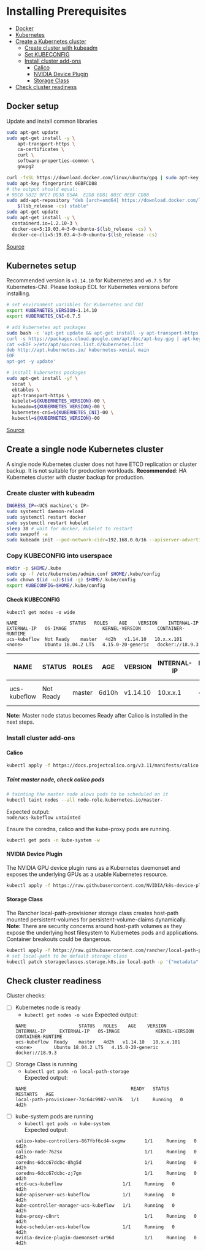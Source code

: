 # Installing Prerequisites


- [Docker](#docker)
- [Kubernetes](#kubernetes)
- [Create a Kubernetes cluster](#k8s-up)
    * [Create cluster with kubeadm](#kubeadm)
    * [Set KUBECONFIG](#kubeconfig)
    * [Install cluster add-ons](#add-ons)
        - [Calico](#calico)
        - [NVIDIA Device Plugin](#nvidia)
        - [Storage Class](#rancher)
- [Check cluster readiness](#k8s-ready)

## <a id=docker></a> Docker setup

Update and install common libraries
```bash
sudo apt-get update
sudo apt-get install -y \
    apt-transport-https \
    ca-certificates \
    curl \
    software-properties-common \
    gnupg2
```

```bash
curl -fsSL https://download.docker.com/linux/ubuntu/gpg | sudo apt-key add -
sudo apt-key fingerprint 0EBFCD88
# the output should equal:
# 9DC8 5822 9FC7 DD38 854A  E2D8 8D81 803C 0EBF CD88
sudo add-apt-repository "deb [arch=amd64] https://download.docker.com/linux/ubuntu \
    $(lsb_release -cs) stable"
sudo apt-get update
sudo apt-get install -y \
  containerd.io=1.2.10-3 \
  docker-ce=5:19.03.4~3-0~ubuntu-$(lsb_release -cs) \
  docker-ce-cli=5:19.03.4~3-0~ubuntu-$(lsb_release -cs)
```

[Source](https://kubernetes.io/docs/setup/production-environment/container-runtimes/#docker)

## <a id=kubernetes></a> Kubernetes setup

Recommended version is `v1.14.10` for Kubernetes and `v0.7.5` for Kubernetes-CNI.
Please lookup EOL for Kubernetes versions before installing.

```bash
# set environment variables for Kubernetes and CNI
export KUBERNETES_VERSION=1.14.10
export KUBERNETES_CNI=0.7.5

# add kubernetes apt packages
sudo bash -c 'apt-get update && apt-get install -y apt-transport-https
curl -s https://packages.cloud.google.com/apt/doc/apt-key.gpg | apt-key add -
cat <<EOF >/etc/apt/sources.list.d/kubernetes.list
deb http://apt.kubernetes.io/ kubernetes-xenial main
EOF
apt-get -y update'

# install kubernetes packages
sudo apt-get install -yf \
  socat \
  ebtables \
  apt-transport-https \
  kubelet=${KUBERNETES_VERSION}-00 \
  kubeadm=${KUBERNETES_VERSION}-00 \
  kubernetes-cni=${KUBERNETES_CNI}-00 \
  kubectl=${KUBERNETES_VERSION}-00
```

[Source](https://kubernetes.io/docs/setup/production-environment/tools/kubeadm/install-kubeadm/)

## <a id=k8s-up></a> Create a single node Kubernetes cluster

A single node Kubernetes cluster does not have ETCD replication or cluster backup. It is not suitable for production workloads.
**Recommended**: HA Kubernetes cluster with cluster backup for production.

### <a id=kubeadm></a> Create cluster with kubeadm
```bash
INGRESS_IP=<UCS machine\'s IP>
sudo systemctl daemon-reload
sudo systemctl restart docker
sudo systemctl restart kubelet
sleep 30 # wait for docker, kubelet to restart
sudo swapoff -a
sudo kubeadm init --pod-network-cidr=192.168.0.0/16 --apiserver-advertise-address=${INGRESS_IP}
```

### <a id=kubeconfig></a> Copy KUBECONFIG into userspace
```bash
mkdir -p $HOME/.kube
sudo cp -f /etc/kubernetes/admin.conf $HOME/.kube/config
sudo chown $(id -u):$(id -g) $HOME/.kube/config
export KUBECONFIG=$HOME/.kube/config
```
#### Check KUBECONFIG

`kubectl get nodes -o wide`
```
NAME                   STATUS   ROLES    AGE    VERSION    INTERNAL-IP     EXTERNAL-IP   OS-IMAGE             KERNEL-VERSION      CONTAINER-RUNTIME
ucs-kubeflow  Not Ready    master   4d2h   v1.14.10   10.x.x.101   <none>        Ubuntu 18.04.2 LTS   4.15.0-20-generic   docker://18.9.3
```
|NAME               |STATUS         |ROLES      |AGE  	    |VERSION    |INTERNAL-IP |EXTERNAL-IP |OS_IMAGE             |KERNEL-VERSION     |CONTAINER-RUNTIME |
|---	            |---	        |---	    |---	    |---	    |---         |---         |---                  |---                |---               |
|ucs-kubeflow   	|Not Ready   	  |master   	|6d10h   	|v1.14.10   |10.x.x.1    |\<none>     |Ubuntu 18.04.2 LTS   |4.15.0-20-generic  |docker://18.9.3   |

**Note:** Master node status becomes Ready after Calico is installed in the next steps.

### <a id=add-ons></a> Install cluster add-ons

#### <a id=calico></a> Calico
```bash
kubectl apply -f https://docs.projectcalico.org/v3.11/manifests/calico.yaml
```

##### Taint master node, check calico pods

```bash
# tainting the master node alows pods to be scheduled on it
kubectl taint nodes --all node-role.kubernetes.io/master-
```
Expected output: <br>
`node/ucs-kubeflow untainted`

Ensure the coredns, calico and the kube-proxy pods are running.
```bash
kubectl get pods -n kube-system -w
```
#### <a id=nvidia></a> NVIDIA Device Plugin
The NVIDIA GPU device plugin runs as a Kubernetes daemonset and exposes the underlying GPUs as a usable Kubernetes resource.

```bash
kubectl apply -f https://raw.githubusercontent.com/NVIDIA/k8s-device-plugin/master/nvidia-device-plugin.yml
```

#### <a id=rancher></a> Storage Class
The Rancher local-path-provisioner storage class creates host-path mounted persistent-volumes for persistent-volume-claims dynamically. <br>
**Note:**
There are security concerns around host-path volumes as they expose the underlying host filesystem to Kubernetes pods and applications. Container breakouts could be dangerous.

```bash
kubectl apply -f https://raw.githubusercontent.com/rancher/local-path-provisioner/master/deploy/local-path-storage.yaml
# set local-path to be default storage class
kubectl patch storageclasses.storage.k8s.io local-path -p '{"metadata": {"annotations":{"storageclass.kubernetes.io/is-default-class":"true"}}}'
```

## <a id=k8s-ready></a> Check cluster readiness

Cluster checks:
- [ ] Kubernetes node is ready<br>
    * `kubectl get nodes -o wide`
    Expected output:<br>
    ```
    NAME                   STATUS   ROLES    AGE    VERSION    INTERNAL-IP     EXTERNAL-IP   OS-IMAGE             KERNEL-VERSION      CONTAINER-RUNTIME
    ucs-kubeflow  Ready    master   4d2h   v1.14.10   10.x.x.101   <none>        Ubuntu 18.04.2 LTS   4.15.0-20-generic   docker://18.9.3
    ```
- [ ] Storage Class is running
    * `kubectl get pods -n local-path-storage`<br>
    Expected output:<br>
    ```
    NAME                                      READY   STATUS    RESTARTS   AGE
    local-path-provisioner-74c64c9987-vnh76   1/1     Running   0          4d2h
    ```
- [ ] kube-system pods are running
    * `kubectl get pods -n kube-system`<br>
    Expected output:<br>
    ```
    calico-kube-controllers-867fbf6cd4-sxgmw       1/1     Running   0          4d2h
    calico-node-762sx                              1/1     Running   0          4d2h
    coredns-6dcc67dcbc-8hg5d                       1/1     Running   0          4d2h
    coredns-6dcc67dcbc-zj7gn                       1/1     Running   0          4d2h
    etcd-ucs-kubeflow                      1/1     Running   0          4d2h
    kube-apiserver-ucs-kubeflow            1/1     Running   0          4d2h
    kube-controller-manager-ucs-kubeflow   1/1     Running   0          4d2h
    kube-proxy-c8nrt                               1/1     Running   0          4d2h
    kube-scheduler-ucs-kubeflow            1/1     Running   0          4d2h
    nvidia-device-plugin-daemonset-xr96d           1/1     Running   0          4d2h
    ```
